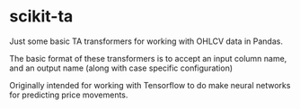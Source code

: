 # scikit-ta
Just some basic TA transformers for working with OHLCV data in Pandas.

The basic format of these transformers is to accept an input column name, and an output name (along with case specific configuration)

Originally intended for working with Tensorflow to do make neural networks for predicting price movements.